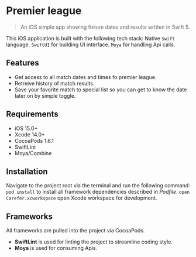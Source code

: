 # Premier league

> An iOS simple app showing fixture dates and results  written in Swift 5.

This iOS application is built with the following tech stack:
Native `Swift` language.
 `SwiftUI` for building UI interface.
  `Moya` for handling Api calls.


## Features

- Get access to all match dates and times fo premier league.
- Retreive history of match results.
- Save your favorite match to special list so you can get to know the date later on by simple toggle.


## Requirements

- iOS 15.0+
- Xcode 14.0+
- CocoaPods 1.6.1
- SwiftLint
- Moya/Combine

## Installation

Navigate to the project root via the terminal and run the following command:
 `pod install` to install all framework dependencies described in _Podfile_.
 `open Carefer.xcworkspace` open Xcode workspace for development.

## Frameworks

All frameworks are pulled into the project via CocoaPods.

- **SwiftLint** is used for linting the project to streamline coding style.
- **Moya** is used for consuming Apis.



